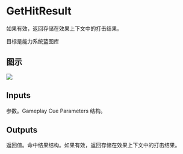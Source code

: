 # GetHitResult

如果有效，返回存储在效果上下文中的打击结果。

目标是能力系统蓝图库

## 图示

![]($-20221218-17310595.png)

## Inputs

参数。Gameplay Cue Parameters 结构。 

## Outputs

返回值。命中结果结构。如果有效，返回存储在效果上下文中的打击结果。
